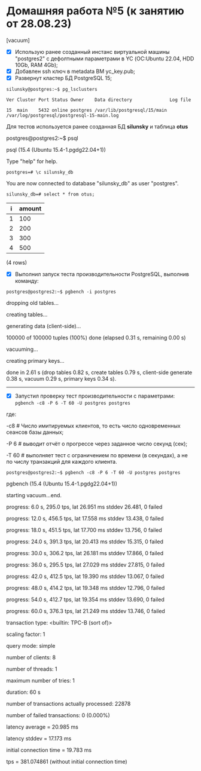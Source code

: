 # Домашняя работа №5 (к занятию от 28.08.23)
[vacuum]

- [x] Использую ранее созданный инстанс виртуальной машины "postgres2" с дефолтными параметрами в YC (ОС:Ubuntu 22.04, HDD 10Gb, RAM 4Gb);
- [x] Добавлен ssh ключ в metadata ВМ yc_key.pub;
- [x] Развернут кластер БД PostgreSQL 15;

`silunsky@postgres:~$ pg_lsclusters`

`Ver Cluster Port Status Owner    Data directory              Log file`

`15  main    5432 online postgres /var/lib/postgresql/15/main /var/log/postgresql/postgresql-15-main.log`

Для тестов используется ранее созданная БД **silunsky** и таблица **otus**

postgres@postgres2:~$ psql 

psql (15.4 (Ubuntu 15.4-1.pgdg22.04+1))

Type "help" for help.

`postgres=# \c silunsky_db `

You are now connected to database "silunsky_db" as user "postgres".

`silunsky_db=# select * from otus;`

| i | amount | 
|---|--------|
| 1 |    100 |
| 2 |    200 |
| 3 |    300 |
| 4 |    500 |
(4 rows)

- [x] Выполнил запуск теста производительности PostgreSQL, выполнив команду:

`postgres@postgres2:~$ pgbench -i postgres`

dropping old tables...

creating tables...

generating data (client-side)...

100000 of 100000 tuples (100%) done (elapsed 0.31 s, remaining 0.00 s)

vacuuming...

creating primary keys...

done in 2.61 s (drop tables 0.82 s, create tables 0.79 s, client-side generate 0.38 s, vacuum 0.29 s, primary keys 0.34 s).

---
- [x] Запустил проверку тест производительности с параметрами: `pgbench -c8 -P 6 -T 60 -U postgres postgres`

где:

-c8 # Число имитируемых клиентов, то есть число одновременных сеансов базы данных;

-P 6 # выводит отчёт о прогрессе через заданное число секунд (сек);

-T 60 # выполняет тест с ограничением по времени (в секундах), а не по числу транзакций для каждого клиента. 

`postgres@postgres2:~$ pgbench -c8 -P 6 -T 60 -U postgres postgres`

pgbench (15.4 (Ubuntu 15.4-1.pgdg22.04+1))

starting vacuum...end.

progress: 6.0 s, 295.0 tps, lat 26.951 ms stddev 26.481, 0 failed

progress: 12.0 s, 456.5 tps, lat 17.558 ms stddev 13.438, 0 failed

progress: 18.0 s, 451.5 tps, lat 17.700 ms stddev 13.756, 0 failed

progress: 24.0 s, 391.3 tps, lat 20.413 ms stddev 15.315, 0 failed

progress: 30.0 s, 306.2 tps, lat 26.181 ms stddev 17.866, 0 failed

progress: 36.0 s, 295.5 tps, lat 27.029 ms stddev 27.815, 0 failed

progress: 42.0 s, 412.5 tps, lat 19.390 ms stddev 13.067, 0 failed

progress: 48.0 s, 414.2 tps, lat 19.348 ms stddev 12.796, 0 failed

progress: 54.0 s, 412.7 tps, lat 19.354 ms stddev 13.690, 0 failed

progress: 60.0 s, 376.3 tps, lat 21.249 ms stddev 13.746, 0 failed

transaction type: <builtin: TPC-B (sort of)>

scaling factor: 1

query mode: simple

number of clients: 8

number of threads: 1

maximum number of tries: 1

duration: 60 s

number of transactions actually processed: 22878

number of failed transactions: 0 (0.000%)

latency average = 20.985 ms

latency stddev = 17.173 ms

initial connection time = 19.783 ms

tps = 381.074861 (without initial connection time)




